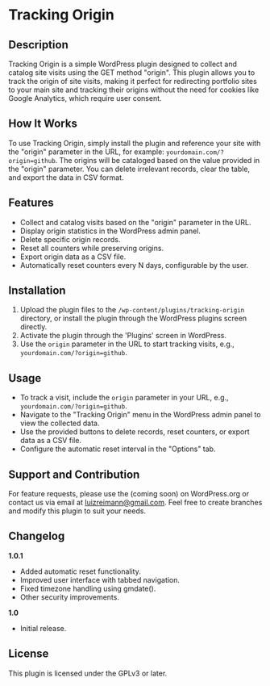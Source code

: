 # Tracking Origin

## Description

Tracking Origin is a simple WordPress plugin designed to collect and catalog site visits using the GET method "origin". This plugin allows you to track the origin of site visits, making it perfect for redirecting portfolio sites to your main site and tracking their origins without the need for cookies like Google Analytics, which require user consent.

## How It Works

To use Tracking Origin, simply install the plugin and reference your site with the "origin" parameter in the URL, for example: `yourdomain.com/?origin=github`. The origins will be cataloged based on the value provided in the "origin" parameter. You can delete irrelevant records, clear the table, and export the data in CSV format.

## Features

- Collect and catalog visits based on the "origin" parameter in the URL.
- Display origin statistics in the WordPress admin panel.
- Delete specific origin records.
- Reset all counters while preserving origins.
- Export origin data as a CSV file.
- Automatically reset counters every N days, configurable by the user.

## Installation

1. Upload the plugin files to the `/wp-content/plugins/tracking-origin` directory, or install the plugin through the WordPress plugins screen directly.
2. Activate the plugin through the 'Plugins' screen in WordPress.
3. Use the `origin` parameter in the URL to start tracking visits, e.g., `yourdomain.com/?origin=github`.

## Usage

- To track a visit, include the `origin` parameter in your URL, e.g., `yourdomain.com/?origin=github`.
- Navigate to the "Tracking Origin" menu in the WordPress admin panel to view the collected data.
- Use the provided buttons to delete records, reset counters, or export data as a CSV file.
- Configure the automatic reset interval in the "Options" tab.

## Support and Contribution

For feature requests, please use the (coming soon) on WordPress.org or contact us via email at luizreimann@gmail.com. Feel free to create branches and modify this plugin to suit your needs.

## Changelog

**1.0.1**
- Added automatic reset functionality.
- Improved user interface with tabbed navigation.
- Fixed timezone handling using gmdate().
- Other security improvements.

**1.0**
- Initial release.

## License

This plugin is licensed under the GPLv3 or later.